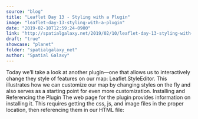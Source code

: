 ```yaml
---
source: "blog"
title: "Leaflet Day 13 - Styling with a Plugin"
image: "leaflet-day-13-styling-with-a-plugin"
date: "2019-02-10T12:59:24-0900"
link: "http://spatialgalaxy.net/2019/02/10/leaflet-day-13-styling-with-a-plugin/"
draft: "true"
showcase: "planet"
folder: "spatialgalaxy_net"
author: "Spatial Galaxy"
---
```


Today we&rsquo;ll take a look at another plugin&mdash;one that allows us to interactively change they style of features on our map: Leaflet.StyleEditor. This illustrates how we can customize our map by changing styles on the fly and also serves as a starting point for even more customization.
Installing and Referencing the Plugin The web page for the plugin provides information on installing it. This requires getting the css, js, and image files in the proper location, then referencing them in our HTML file:

